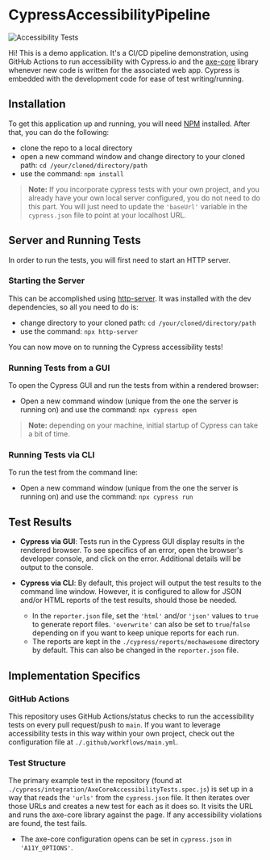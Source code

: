 # CypressAccessibilityPipeline
![Accessibility Tests](https://github.com/jordnkr/CypressAccessibilityPipeline/actions/workflows/main.yml/badge.svg?branch=main)

Hi! This is a demo application. It's a CI/CD pipeline demonstration, using GitHub Actions to run accessibility with Cypress.io and the [axe-core](https://github.com/dequelabs/axe-core) library whenever new code is written for the associated web app. Cypress is embedded with the development code for ease of test writing/running.



## Installation
To get this application up and running, you will need [NPM](https://www.npmjs.com/) installed. After that, you can do the following:

- clone the repo to a local directory
- open a new command window and change directory to your cloned path: `cd /your/cloned/directory/path`
- use the command: `npm install`

> **Note:** If you incorporate cypress tests with your own project, and you already have your own local server configured, you do not need to do this part. You will just need to update the `'baseUrl'` variable in the `cypress.json` file to point at your localhost URL.

## Server and Running Tests
In order to run the tests, you will first need to start an HTTP server.

### Starting the Server
This can be accomplished using [http-server](https://www.npmjs.com/package/http-server). It was installed with the dev dependencies, so all you need to do is:

- change directory to your cloned path: `cd /your/cloned/directory/path`
- use the command: `npx http-server`

You can now move on to running the Cypress accessibility tests!

### Running Tests from a GUI
To open the Cypress GUI and run the tests from within a rendered browser:

- Open a new command window (unique from the one the server is running on) and use the command: `npx cypress open`

> **Note:**  depending on your machine, initial startup of Cypress can take a bit of time.

### Running Tests via CLI
To run the test from the command line:
- Open a new command window (unique from the one the server is running on) and use the command: `npx cypress run`


## Test Results

- **Cypress via GUI**: Tests run in the Cypress GUI display results in the rendered browser. To see specifics of an error, open the browser's developer console, and click on the error. Additional details will be output to the console.

- **Cypress via CLI**: By default, this project will output the test results to the command line window. However, it is configured to allow for JSON and/or HTML reports of the test results, should those be needed.
    - In the `reporter.json` file, set the `'html'` and/or `'json'` values to `true` to generate report files. `'overwrite'` can also be set to `true`/`false` depending on if you want to keep unique reports for each run.
    - The reports are kept in the `./cypress/reports/mochawesome` directory by default. This can also be changed in the `reporter.json` file.

## Implementation Specifics

### GitHub Actions
This repository uses GitHub Actions/status checks to run the accessibility tests on every pull request/push to `main`. If you want to leverage accessibility tests in this way within your own project, check out the configuration file at `./.github/workflows/main.yml`.

### Test Structure
The primary example test in the repository (found at `./cypress/integration/AxeCoreAccessibilityTests.spec.js`) is set up in a way that reads the `'urls'` from the `cypress.json` file. It then iterates over those URLs and creates a new test for each as it does so. It visits the URL and runs the axe-core library against the page. If any accessibility violations are found, the test fails.

- The axe-core configuration opens can be set in `cypress.json` in `'A11Y_OPTIONS'`.